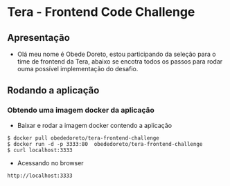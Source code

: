 # Tera - Frontend Code Challenge 

## Apresentação
- Olá meu nome é Obede Doreto, estou participando da seleção para o time de frontend da Tera, abaixo se encotra todos os passos para rodar ouma possível implementação do desafio.

## Rodando a aplicação

### Obtendo uma imagem docker da aplicação
- Baixar e rodar a imagem docker contendo a aplicação
```shell 
$ docker pull obededoreto/tera-frontend-challenge
$ docker run -d -p 3333:80  obededoreto/tera-frontend-challenge
$ curl localhost:3333
```
- Acessando no browser
```
http://localhost:3333
```
